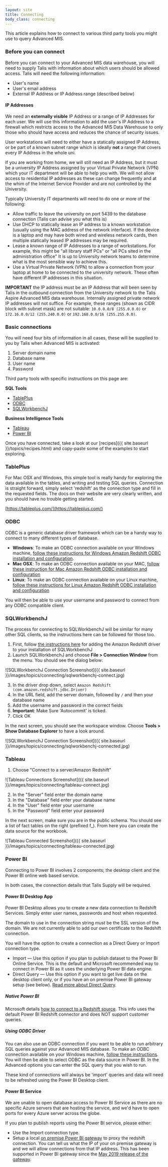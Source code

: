 ```yaml
---
layout: site
title: Connecting
body_class: connecting
---
```


This article explains how to connect to various third party tools you might use to query Advanced MIS.

### Before you can connect

Before you can connect to your Advanced MIS data warehouse, you will need to supply Talis with information about which users should be allowed access.  Talis will need the following information:

* User's name
* User's email address
* External IP Address or IP Address range (described below)

#### IP Addresses

We need an __externally visible__ IP Address or a range of IP Addresses for each user. We will use this information to add the user's IP Address to a firewall which restricts access to the Advanced MIS Data Warehouse to only those who should have access and reduces the chance of security issues.

User workstations will need to either have a statically assigned IP Address, or be part of a known subnet range which is ideally __not__ a range that covers every IP Address in the whole uni.

If you are working from home, we will still need an IP Address, but it must be a university IP Address assigned by your Virtual Private Network (VPN) which your IT department will be able to help you with. We will not allow access to residential IP addresses as these can change frequently and at the whim of the Internet Service Provider and are not controlled by the University.

Typically University IT departments will need to do one or more of the following:

* Allow traffic to leave the university on port 5439 to the database connection (Talis can advise you what this is) 
* Use DHCP to statically lease an IP address to a known workstation (usually using the MAC address of the network interface). If the device is a laptop and may have both wired and wireless network cards, then multiple statically leased IP addresses may be required.
* Lease a known range of IP Addresses to a range of workstations. For example, this might be "all library staff PCs" or "all PCs sited in the administration office" It is up to University network teams to determine what is the most sensible way to achieve this.
* Use a Virtual Private Network (VPN) to allow a connection from your laptop at home to be connected to the university network. These often have different IP addresses in this situation.

__IMPORTANT__ the IP address must be an IP Address that will been seen by Talis in the outbound connection from the University network to the Talis Aspire Advanced MIS data warehouse. Internally assigned private network IP addresses will not suffice. For example, these ranges (shown as CIDR block with subnet mask) are not suitable: `10.0.0.0/8 (255.0.0.0)` or `172.16.0.0/12 (255.240.0.0)` or `192.168.0.0/16 (255.255.0.0)`.

### Basic connections

You will need four bits of information in all cases, these will be supplied to you by Talis when Advanced MIS is activated:

1. Server domain name
2. Database name
3. User name
4. Password

Third party tools with specific instructions on this page are:

__SQL Tools__

* [TablePlus](#tableplus)
* [ODBC](#odbc)
* [SQLWorkbenchJ](#sqlworkbenchj)

__Business Intelligence Tools__

* [Tableau](#tableau)
* [Power BI](#power-bi)

Once you have connected, take a look at our [recipes]({{ site.baseurl }}/topics/recipes.html) and copy-paste some of the examples to start exploring. 

### TablePlus

For Mac OSX and Windows, this simple tool is really handy for exploring the data available in the tables, and writing and testing SQL queries.
Connection is straight forward, simply select 'redshift' as the connection type and fill in the requested fields. The docs on their website are very clearly written, and you should have no trouble getting started. 

[https://tableplus.com/](https://tableplus.com/)

### ODBC

ODBC is a generic database driver framework which can be a handy way to connect to many different types of database.

* __Windows__: To make an ODBC connection available on your Windows machine, [follow these instructions for Windows Amazon Redshift ODBC installation and configuration](https://docs.aws.amazon.com/redshift/latest/mgmt/install-odbc-driver-windows.html).
* __Mac OSX__: To make an ODBC connection available on your MAC, [follow these instruction for Mac Amazon Redshift ODBC installation and configuration](https://docs.aws.amazon.com/redshift/latest/mgmt/install-odbc-driver-mac.html)
* __Linux__:   To make an ODBC connection available on your Linux machine, [follow these instructions for Linux Amazon Redshift ODBC installation and configuration](https://docs.aws.amazon.com/redshift/latest/mgmt/install-odbc-driver-linux.html)

You will then be able to use your username and password to connect from any ODBC compatible client.

### SQLWorkbenchJ

The process for connecting to SQLWorkbenchJ will be similar for many other SQL clients, so the instructions here can be followed for those too.

1. First, follow [the instructions here](https://docs.aws.amazon.com/redshift/latest/mgmt/connecting-using-workbench.html) for adding the Amazon Redshift driver to your installation of SQLWorkbenchJ
2. Launch SQLWorkbenchJ and choose **File > Connection Window** from the menu. You should see the dialog below:

![SQLWorkbenchJ Connection Screenshot]({{ site.baseurl }}/images/topics/connecting/sqlworkbenchj-connect.jpg)

3. In the driver drop down, select `Amazon Redshift (com.amazon.redshift.jdbc.Driver)`
4. In the URL field, add the server domain, followed by `/` and then your database name
5. Add the username and password in the correct fields
6. **Important**: Make Sure 'Autocommit' is ticked.
7. Click OK

In the next screen, you should see the workspace window. Choose **Tools > Show Database Explorer** to have a look around.

![SQLWorkbenchJ Connection Screenshot]({{ site.baseurl }}/images/topics/connecting/sqlworkbenchj-connected.jpg)

### Tableau

1. Choose "Connect to a server/Amazon Redshift"

![Tableau Connections Screenshot]({{ site.baseurl }}/images/topics/connecting/tableau-connect.jpg)


2. In the "Server" field enter the domain name
3. In the "Database" field enter your database name
4. In the "User" field enter your username
5. In the "Password" field enter your password

In the next screen, make sure you are in the public schema. You should see a list of fact tables on the right (prefixed f_). From here you can create the data source for the workbook.

![Tableau Connected Screenshot]({{ site.baseurl }}/images/topics/connecting/tableau-connected.jpg)

### Power BI

Connecting to Power BI involves 2 components; the desktop client and the Power BI online web based service.

In both cases, the connection details that Talis Supply will be required.

#### Power BI Desktop App

Power BI Desktop allows you to create a new data connection to Redshift Services.
Simply enter user names, passwords and host when requested.

The domain to use in the connection string _must_ be the SSL version of the domain. We are not currently able to add our own certificate to the Redshift connection.

You will have the option to create a connection as a Direct Query or Import connection type.

* Import — Use this option if you plan to publish dataset to the Power Bi Online Service. This is the default and Microsoft recommended way to connect in Power BI as it uses the underlying Power BI data engine.
* Direct Query — Use this option if you want to get live data on the desktop client only, or if you have an on premise Power BI gateway setup (see below). [Read more about Direct Query](https://docs.microsoft.com/en-us/power-bi/desktop-use-directquery).

##### Native Power BI
Microsoft details [how to connect to a Redshift source](https://docs.microsoft.com/en-us/power-bi/desktop-connect-redshift). This info uses the default Power BI Redshift connector and does NOT support customer queries.

##### Using ODBC Driver
You can also use an ODBC connection if you want to be able to run arbitrary SQL queries against your Advanced MIS database.
To make an ODBC connection available on your Windows machine, [follow these instructions](https://docs.aws.amazon.com/redshift/latest/mgmt/install-odbc-driver-windows.html).
You will then be able to select ODBC as the data source in Power BI.  In the Advanced options you can enter the SQL query that you wish to run. 

These kind of connections will always be 'import' queries and data will need to be refreshed using the Power BI Desktop client.

#### Power BI Service

We are unable to open database access to Power BI Service as there are no specific Azure servers that are hosting the service, and we'd have to open ports for every Azure server across the globe.

If you plan to publish reports using the Power BI service, please either: 

* Use the Import connection type.
* Setup a local [on premise Power BI gateway](https://docs.microsoft.com/en-us/power-bi/service-gateway-onprem) to proxy the redshift connection. You can tell us what the IP of your on premise gateway is and we will allow connections from that IP address.  This has been supported in Power BI gateway since the [May 2019 release of the gateway](https://powerbi.microsoft.com/en-us/blog/on-premises-data-gateway-may-2019-update-is-now-available/). 


